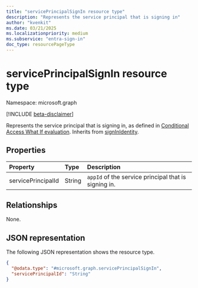 ```yaml
---
title: "servicePrincipalSignIn resource type"
description: "Represents the service principal that is signing in"
author: "kvenkit"
ms.date: 03/21/2025
ms.localizationpriority: medium
ms.subservice: "entra-sign-in"
doc_type: resourcePageType
---
```


# servicePrincipalSignIn resource type

Namespace: microsoft.graph

[!INCLUDE [beta-disclaimer](../../includes/beta-disclaimer.md)]

Represents the service principal that is signing in, as defined in [Conditional Access What If evaluation](../api/conditionalaccessroot-evaluate.md). Inherits from [signInIdentity](../resources/signinidentity.md).


## Properties
|Property|Type|Description|
|:---|:---|:---|
|servicePrincipalId|String|`appId` of the service principal that is signing in.|

## Relationships
None.

## JSON representation
The following JSON representation shows the resource type.
<!-- {
  "blockType": "resource",
  "@odata.type": "microsoft.graph.servicePrincipalSignIn"
}
-->
``` json
{
  "@odata.type": "#microsoft.graph.servicePrincipalSignIn",
  "servicePrincipalId": "String"
}
```

